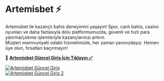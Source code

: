 # Artemisbet ⚡️  

Artemisbet ile kazançlı bahis deneyimini yaşayın! Spor, canlı bahis, casino oyunları ve daha fazlasıyla dolu platformumuzda, güvenli ve hızlı para yatırma/çekme işlemleriyle kazançlarınızı artırın.  
Müşteri memnuniyeti odaklı hizmetimizle, her zaman yanınızdayız. Hemen üye olun, fırsatları kaçırmayın!  

🔗 **[Artemisbet Güncel Giriş İçin Tıklayın ✅](https://heylink.me/bonussitelerii/)**  

[![Artemisbet Güncel Giriş](https://i.ibb.co/YjtLwQ8/cats.jpg)](https://heylink.me/bonussitelerii/)  
[![Artemisbet Güncel Giriş 2](https://i.ibb.co/VHdrjnQ/df.jpg)](https://heylink.me/bonussitelerii/)  
